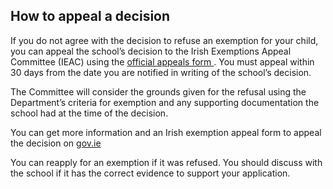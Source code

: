 ##  How to appeal a decision

If you do not agree with the decision to refuse an exemption for your child,
you can appeal the school’s decision to the Irish Exemptions Appeal Committee
(IEAC) using the [ official appeals form
](https://www.gov.ie/en/service/irish-exemption/#appealing-a-decision) . You
must appeal within 30 days from the date you are notified in writing of the
school’s decision.

The Committee will consider the grounds given for the refusal using the
Department’s criteria for exemption and any supporting documentation the
school had at the time of the decision.

You can get more information and an Irish exemption appeal form to appeal the
decision on [ gov.ie ](https://www.gov.ie/en/service/irish-exemption/)

You can reapply for an exemption if it was refused. You should discuss with
the school if it has the correct evidence to support your application.
